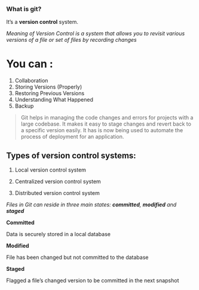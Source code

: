 ### What is git?

It’s a **version control** system.


_Meaning of Version Control is a system that allows you to revisit various versions of a file or set of files by recording changes_

# You can :

1. Collaboration
2. Storing Versions (Properly)
3. Restoring Previous Versions
4. Understanding What Happened
5. Backup 


> Git helps in managing the code changes and errors for projects with a large codebase. It makes it easy to stage changes and revert back to a specific version easily. It has is now being used to automate the process of deployment for an application.


## Types of version control systems:

1. Local version control system

2. Centralized version control system

3. Distributed version control system

_Files in Git can reside in three main states: **committed**, **modified** and **staged**_

**Committed**

Data is securely stored in a local database

**Modified**

File has been changed but not committed to the database

**Staged**

Flagged a file’s changed version to be committed in the next snapshot










